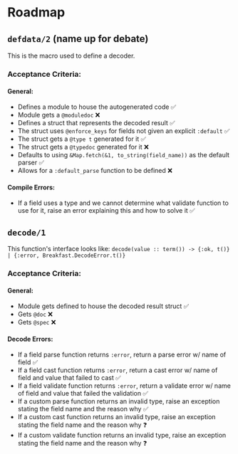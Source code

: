 # Roadmap

## `defdata/2` (name up for debate)

This is the macro used to define a decoder.

### Acceptance Criteria:

#### General:
- Defines a module to house the autogenerated code ✅
- Module gets a `@moduledoc` ❌
- Defines a struct that represents the decoded result ✅
- The struct uses `@enforce_keys` for fields not given an explicit `:default` ✅
- The struct gets a `@type t` generated for it ✅
- The struct gets a `@typedoc` generated for it ❌
- Defaults to using `&Map.fetch(&1, to_string(field_name))` as the default parser ✅
- Allows for a `:default_parse` function to be defined ❌

#### Compile Errors:
- If a field uses a type and we cannot determine what validate function to use for it, raise an error explaining this and how to solve it ✅

## `decode/1`

This function's interface looks like: `decode(value :: term()) -> {:ok, t()} | {:error, Breakfast.DecodeError.t()}`

### Acceptance Criteria:

#### General:
- Module gets defined to house the decoded result struct ✅
- Gets `@doc` ❌
- Gets `@spec` ❌

#### Decode Errors:
- If a field parse function returns `:error`, return a parse error w/ name of field ✅
- If a field cast function returns `:error`, return a cast error w/ name of field and value that failed to cast ✅
- If a field validate function returns `:error`, return a validate error w/ name of field and value that failed the validation ✅
- If a custom parse function returns an invalid type, raise an exception stating the field name and the reason why ✅
- If a custom cast function returns an invalid type, raise an exception stating the field name and the reason why ❓
- If a custom validate function returns an invalid type, raise an exception stating the field name and the reason why ❓
